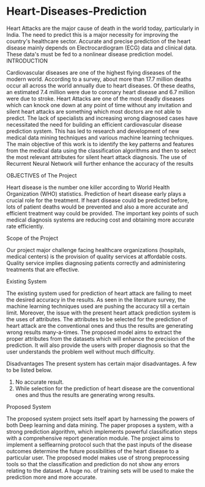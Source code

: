# Heart-Diseases-Prediction
Heart Attacks are the major cause of death in the world today, particularly in India. The need to predict this is a major necessity for improving the country's healthcare sector. Accurate and precise prediction of the heart disease mainly depends on Electrocardiogram (ECG) data and clinical data. These data's must be fed to a nonlinear disease prediction model. 
INTRODUCTION

Cardiovascular diseases are one of the highest flying diseases of the modern world. According to a survey, about more than 17.7 million deaths occur all across the world annually due to heart diseases. Of these deaths, an estimated 7.4 million were due to coronary heart disease and 6.7 million were due to stroke. Heart Attacks are one of the most deadly diseases which can knock one down at any point of time without any invitation and silent heart attacks are something which most doctors are not able to predict. The lack of specialists and increasing wrong diagnosed cases have necessitated the need for building an efficient cardiovascular disease prediction system. This has led to research and development of new medical data mining techniques and various machine learning techniques. The main objective of this work is to identify the key patterns and features from the medical data using the classification algorithms and then to select the most relevant attributes for silent heart attack diagnosis. The use of Recurrent Neural Network will further enhance the accuracy of the results

OBJECTIVES of The Project

Heart disease is the number one killer according to World Health Organization (WHO) statistics. 
Prediction of heart disease early plays a crucial role for the treatment. If heart disease could be predicted before, lots of patient deaths would be prevented and also a more accurate and efficient treatment way could be provided. The important key points of such medical diagnosis systems are reducing cost and obtaining more accurate rate efficiently. 

Scope of the Project

Our project major challenge facing healthcare organizations (hospitals, medical centers) is the provision of quality services at affordable costs. Quality service implies diagnosing patients correctly and administering treatments that are effective.

Existing System

The existing system used for prediction of heart attack are failing to meet the desired accuracy in the results. As seen in the literature survey, the machine learning techniques used are pushing the accuracy till a certain limit. Moreover, the issue with the present heart attack prediction system is the uses of attributes. The attributes to be selected for the prediction of heart attack are the conventional ones and thus the results are generating wrong results many-a-times. The proposed model aims to extract the proper attributes from the datasets which will enhance the precision of the prediction. It will also provide the users with proper diagnosis so that the user understands the problem well without much difficulty.

Disadvantages
The present system has certain major disadvantages. A few to be listed below.
1) No accurate result.
2) While selection for the prediction of heart disease are the conventional ones and thus the results are generating wrong results.

Proposed System

The proposed system project sets itself apart by harnessing the powers of both Deep learning and data mining. The paper proposes a system, with a strong prediction algorithm, which implements powerful classification steps with a comprehensive report generation module. The project aims to implement a selflearning protocol such that the past inputs of the disease outcomes determine the future possibilities of the heart disease to a particular user. The proposed model makes use of strong preprocessing tools so that the classification and prediction do not show any errors relating to the dataset. A huge no. of training sets will be used to make the prediction more and more accurate. 
